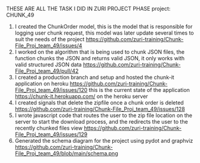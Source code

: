 THESE ARE ALL THE TASK I DID IN ZURI PROJECT PHASE 
project: CHUNK_49

1. I created the ChunkOrder model, this is the model that is responsible for logging user chunk request, this model was later update several times to suit the needs of the project https://github.com/zuri-training/Chunk-File_Proj_team_49/issues/4
2. I worked on the algorithm that is being used to chunk JSON files, the function chunks the JSON and returns valid JSON, it only works with valid structured JSON data https://github.com/zuri-training/Chunk-File_Proj_team_49/pull/42
3. I created a production branch and setup and hosted the chunk-it application on heroku https://github.com/zuri-training/Chunk-File_Proj_team_49/issues/120 this is the current state of the application https://chunk-it.herokuapp.com/ on the heroku server
4. I created signals that delete the zipfile once a chunk order is deleted https://github.com/zuri-training/Chunk-File_Proj_team_49/issues/128
5. I wrote javascript code that routes the user to the zip file location on the server to start the download process, and the redirects the user to the recently chunked files view https://github.com/zuri-training/Chunk-File_Proj_team_49/issues/129
6. Generated the schema diagram for the project using pydot and graphviz https://github.com/zuri-training/Chunk-File_Proj_team_49/blob/main/schema.png

